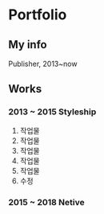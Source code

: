 # Portfolio

## My info
Publisher, 2013~now

## Works
### 2013 ~ 2015 Styleship
1. 작업물 
2. 작업물
3. 작업물
4. 작업물
5. 작업물
6. 수정

### 2015 ~ 2018 Netive
